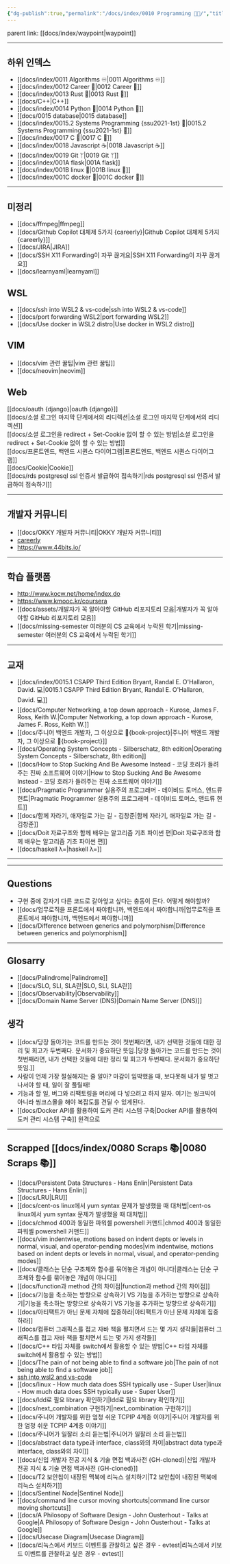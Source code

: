 ```yaml
---
{"dg-publish":true,"permalink":"/docs/index/0010 Programming 👩‍💻/","title":"0010 Programming 👩‍💻","tags":["index"]}
---
```



parent link: [[docs/index/waypoint\|waypoint]]

---

## 하위 인덱스

- [[docs/index/0011 Algorithms ♾️\|0011 Algorithms ♾️]]
- [[docs/index/0012 Career 💼\|0012 Career 💼]]
- [[docs/index/0013 Rust 🦀\|0013 Rust 🦀]]
- [[docs/C++\|C++]]
- [[docs/index/0014 Python 🐍\|0014 Python 🐍]]
- [[docs/0015 database\|0015 database]]
- [[docs/index/0015.2 Systems Programming {ssu2021-1st} 🐼\|0015.2 Systems Programming {ssu2021-1st} 🐼]]
- [[docs/index/0017 C 🍎\|0017 C 🍎]]
- [[docs/index/0018 Javascript ☕️\|0018 Javascript ☕️]]
- [[docs/index/0019 Git ᛘ\|0019 Git ᛘ]]
- [[docs/index/001A flask\|001A flask]]
- [[docs/index/001B linux 🐧\|001B linux 🐧]]
- [[docs/index/001C docker 🐳\|001C docker 🐳]]

---

## 미정리

- [[docs/ffmpeg\|ffmpeg]]
- [[docs/Github Copilot 대체제 5가지 {careerly}\|Github Copilot 대체제 5가지 {careerly}]]
- [[docs/JIRA\|JIRA]]
- [[docs/SSH X11 Forwarding이 자꾸 끊겨요\|SSH X11 Forwarding이 자꾸 끊겨요]]
- [[docs/learnyaml\|learnyaml]]

## WSL

- [[docs/ssh into WSL2 & vs-code\|ssh into WSL2 & vs-code]]
- [[docs/port forwarding WSL2\|port forwarding WSL2]]
- [[docs/Use docker in WSL2 distro\|Use docker in WSL2 distro]]

## VIM

- [[docs/vim 관련 꿀팁\|vim 관련 꿀팁]]
- [[docs/neovim\|neovim]]

## Web

[[docs/oauth {django}\|oauth {django}]]  
[[docs/소셜 로그인 마지막 단계에서의 리디렉션\|소셜 로그인 마지막 단계에서의 리디렉션]]  
[[docs/소셜 로그인을 redirect + Set-Cookie 없이 할 수 있는 방법\|소셜 로그인을 redirect + Set-Cookie 없이 할 수 있는 방법]]  
[[docs/프론트엔드, 백엔드 시퀀스 다이어그램\|프론트엔드, 백엔드 시퀀스 다이어그램]]  
[[docs/Cookie\|Cookie]]  
[[docs/rds postgresql ssl 인증서 발급하여 접속하기\|rds postgresql ssl 인증서 발급하여 접속하기]]

---

## 개발자 커뮤니티

- [[docs/OKKY 개발자 커뮤니티\|OKKY 개발자 커뮤니티]]
- [careerly](https://careerly.co.kr/home)
- <https://www.44bits.io/>

___

## 학습 플랫폼

- <http://www.kocw.net/home/index.do>
- <https://www.kmooc.kr/coursera>
- [[docs/assets/개발자가 꼭 알아야할 GitHub 리포지토리 모음\|개발자가 꼭 알아야할 GitHub 리포지토리 모음]]
- [[docs/missing-semester 여러분의 CS 교육에서 누락된 학기\|missing-semester 여러분의 CS 교육에서 누락된 학기]]
---

## 교재

- [[docs/index/0015.1 CSAPP Third Edition Bryant, Randal E. O'Hallaron, David. 💻\|0015.1 CSAPP Third Edition Bryant, Randal E. O'Hallaron, David. 💻]]
- [[docs/Computer Networking, a top down approach - Kurose, James F. Ross, Keith W.\|Computer Networking, a top down approach - Kurose, James F. Ross, Keith W.]]
- [[docs/주니어 백엔드 개발자, 그 이상으로 🚀{book-project}\|주니어 백엔드 개발자, 그 이상으로 🚀{book-project}]]
- [[docs/Operating System Concepts - Silberschatz, 8th edition\|Operating System Concepts - Silberschatz, 8th edition]]
- [[docs/How to Stop Sucking And Be Awesome Instead - 코딩 호러가 들려주는 진짜 소프트웨어 이야기\|How to Stop Sucking And Be Awesome Instead - 코딩 호러가 들려주는 진짜 소프트웨어 이야기]]
- [[docs/Pragmatic Programmer 실용주의 프로그래머 - 데이비드 토머스, 앤드류 헌트\|Pragmatic Programmer 실용주의 프로그래머 - 데이비드 토머스, 앤드류 헌트]]
- [[docs/함께 자라기, 애자일로 가는 길 - 김창준\|함께 자라기, 애자일로 가는 길 - 김창준]]
- [[docs/Doit 자료구조와 함께 배우는 알고리즘 기초 파이썬 편\|Doit 자료구조와 함께 배우는 알고리즘 기초 파이썬 편]]
- [[docs/haskell λ=\|haskell λ=]]

___


---

## Questions

- 구현 중에 갑자기 다른 코드로 갈아엎고 싶다는 충동이 든다. 어떻게 해야할까?
- [[docs/업무로직을 프론트에서 짜야합니까, 백엔드에서 짜야합니까\|업무로직을 프론트에서 짜야합니까, 백엔드에서 짜야합니까]]
- [[docs/Difference between generics and polymorphism\|Difference between generics and polymorphism]]


___

## Glosarry

- [[docs/Palindrome\|Palindrome]]
- [[docs/SLO, SLI, SLA란\|SLO, SLI, SLA란]]
- [[docs/Observability\|Observability]]
- [[docs/Domain Name Server (DNS)\|Domain Name Server (DNS)]]

## 생각

- [[docs/당장 돌아가는 코드를 만드는 것이 첫번째라면, 내가 선택한 것들에 대한 정리 및 회고가 두번째다. 문서화가 중요하단 뜻임.\|당장 돌아가는 코드를 만드는 것이 첫번째라면, 내가 선택한 것들에 대한 정리 및 회고가 두번째다. 문서화가 중요하단 뜻임.]]
- 사람이 언제 가장 절실해지는 줄 알아? 마감이 임박했을 때, 보다못해 내가 발 벗고 나서야 할 때, 일이 잘 풀릴때!
- 기능과 할 일, 버그와 리팩토링을 머리에 다 넣으려고 하지 말자. 여기는 씽크빅이 아니라 씽크스몰을 해야 복잡도를 견딜 수 있게된다.
- [[docs/Docker API를 활용하여 도커 관리 시스템 구축\|Docker API를 활용하여 도커 관리 시스템 구축]] 원격으로 

---

## Scrapped [[docs/index/0080 Scraps 📚\|0080 Scraps 📚]]

- [[docs/Persistent Data Structures - Hans Enlin\|Persistent Data Structures - Hans Enlin]]
- [[docs/LRU\|LRU]]
- [[docs/cent-os linux에서 yum syntax 문제가 발생했을 때 대처법\|cent-os linux에서 yum syntax 문제가 발생했을 때 대처법]]
- [[docs/chmod 400과 동일한 파워셸 powershell 커맨드\|chmod 400과 동일한 파워셸 powershell 커맨드]]
- [[docs/vim indentwise, motions based on indent depts or levels in normal, visual, and operator-pending modes\|vim indentwise, motions based on indent depts or levels in normal, visual, and operator-pending modes]]
- [[docs/클래스는 단순 구조체와 함수를 묶어놓은 개념이 아니다\|클래스는 단순 구조체와 함수를 묶어놓은 개념이 아니다]]
- [[docs/function과 method 간의 차이점\|function과 method 간의 차이점]]
- [[docs/기능을 축소하는 방향으로 상속하기 VS 기능을 추가하는 방향으로 상속하기\|기능을 축소하는 방향으로 상속하기 VS 기능을 추가하는 방향으로 상속하기]]
- [[docs/아티팩트가 아닌 문제 자체에 집중하라\|아티팩트가 아닌 문제 자체에 집중하라]]
- [[docs/컴퓨터 그래픽스를 접고 자바 책을 펼치면서 드는 몇 가지 생각들\|컴퓨터 그래픽스를 접고 자바 책을 펼치면서 드는 몇 가지 생각들]]
- [[docs/C++ 타입 자체를 switch에서 활용할 수 있는 방법\|C++ 타입 자체를 switch에서 활용할 수 있는 방법]]
- [[docs/The pain of not being able to find a software job\|The pain of not being able to find a software job]]
- [ssh into wsl2 and vs-code](https://choiwheatley.notion.site/ssh-into-WSL2-vs-code-2ec34ba971e74e9a8bfa7508470cc5db)
- [[docs/linux - How much data does SSH typically use - Super User\|linux - How much data does SSH typically use - Super User]]
- [[docs/ldd로 필요 library 확인하기\|ldd로 필요 library 확인하기]]
- [[docs/next_combination 구현하기\|next_combination 구현하기]]
- [[docs/주니어 개발자를 위한 엄청 쉬운 TCPIP 4계층 이야기\|주니어 개발자를 위한 엄청 쉬운 TCPIP 4계층 이야기]]
- [[docs/주니어가 일잘러 소리 듣는법\|주니어가 일잘러 소리 듣는법]]
- [[docs/abstract data type과 interface, class와의 차이\|abstract data type과 interface, class와의 차이]]
- [[docs/신입 개발자 전공 지식 & 기술 면접 백과사전 {GH-cloned}\|신입 개발자 전공 지식 & 기술 면접 백과사전 {GH-cloned}]]
- [[docs/T2 보안칩이 내장된 맥북에 리눅스 설치하기\|T2 보안칩이 내장된 맥북에 리눅스 설치하기]]
- [[docs/Sentinel Node\|Sentinel Node]]
- [[docs/command line cursor moving shortcuts\|command line cursor moving shortcuts]]
- [[docs/A Philosopy of Software Design - John Ousterhout - Talks at Google\|A Philosopy of Software Design - John Ousterhout - Talks at Google]]
- [[docs/Usecase Diagram\|Usecase Diagram]]
- [[docs/리눅스에서 키보드 이벤트를 관찰하고 싶은 경우 - evtest\|리눅스에서 키보드 이벤트를 관찰하고 싶은 경우 - evtest]]
